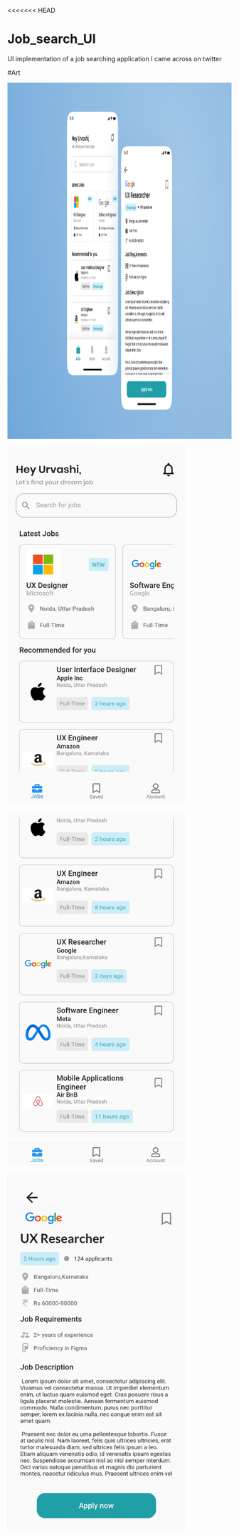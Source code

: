 <<<<<<< HEAD

# Job_search_UI
UI implementation of a job searching application I came across on twitter


#Art

<img src = "https://github.com/JerryAgbesi/Job_search_UI/blob/main/screenshots/UI%20challenge.jpg" width= "1000px" height= "800px"><img>


<img src = "https://github.com/JerryAgbesi/Job_search_UI/blob/main/screenshots/Screenshot_20220128_014013.jpg" width= "400px" height= "800px"><img>


<img src = "https://github.com/JerryAgbesi/Job_search_UI/blob/main/screenshots/Screenshot_20220128_014035.jpg" width= "400px" height= "800px"><img>

<img src = "https://github.com/JerryAgbesi/Job_search_UI/blob/main/screenshots/Screenshot_20220128_022529.jpg" width= "400px" height= "800px"><img>



